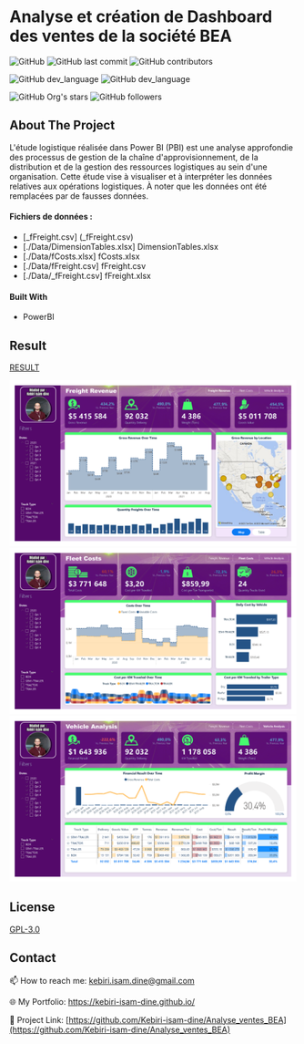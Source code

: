 # Analyse et création de Dashboard des ventes de la société BEA

![GitHub](https://img.shields.io/github/license/kebiri-isam-dine/Analyse_ventes_BEA?color=g&style=for-the-badge)
![GitHub last commit](https://img.shields.io/github/last-commit/kebiri-isam-dine/Analyse_ventes_BEA?color=red&style=for-the-badge)
![GitHub contributors](https://img.shields.io/github/contributors/kebiri-isam-dine/Analyse_ventes_BEA?color=yellow&style=for-the-badge)

![GitHub dev_language](https://img.shields.io/badge/PowerBI-yellow?style=flat&logo=PowerBI&logoColor=white)
![GitHub dev_language](https://img.shields.io/badge/Dax-blue?style=flat&logo=redwoodjs&logoColor=white)


![GitHub Org's stars](https://img.shields.io/github/stars/kebiri-isam-dine?style=social)
![GitHub followers](https://img.shields.io/github/followers/kebiri-isam-dine?style=social)

## About The Project

L'étude logistique réalisée dans Power BI (PBI) est une analyse approfondie des processus de gestion de la chaîne d'approvisionnement, de la distribution et de la gestion des ressources logistiques au sein d'une organisation. Cette étude vise à visualiser et à interpréter les données relatives aux opérations logistiques. À noter que les données ont été remplacées par de fausses données.

#### Fichiers de données :
- [_fFreight.csv] (_fFreight.csv)
- [./Data/DimensionTables.xlsx] DimensionTables.xlsx
- [./Data/fCosts.xlsx] fCosts.xlsx
- [./Data/fFreight.csv] fFreight.csv
- [./Data/_fFreight.csv] fFreight.xlsx



#### Built With

* PowerBI


## Result
[RESULT](Etude_logistique.pdf)



<img src="PBIX_Logistics_Page1.png" >
<img src="PBIX_Logistics_Page2.png" >
<img src="PBIX_Logistics_Page3.png" >

## License

[GPL-3.0](https://choosealicense.com/licenses/gpl-3.0/)

## Contact

📫 How to reach me: kebiri.isam.dine@gmail.com

🌐 My Portfolio: <https://kebiri-isam-dine.github.io/>

🔗 Project Link: [https://github.com/Kebiri-isam-dine/Analyse_ventes_BEA](https://github.com/Kebiri-isam-dine/Analyse_ventes_BEA)
